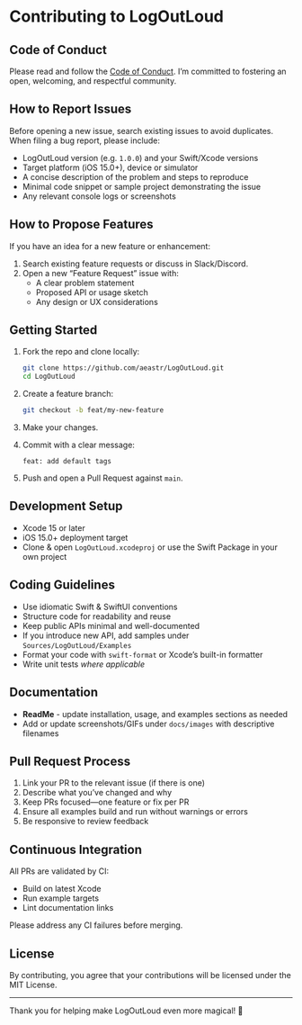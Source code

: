 # Contributing to LogOutLoud

## Code of Conduct

Please read and follow the [Code of Conduct](./CODE_OF_CONDUCT.md). I’m committed to fostering an open, welcoming, and respectful community.

## How to Report Issues

Before opening a new issue, search existing issues to avoid duplicates. When filing a bug report, please include:
- LogOutLoud version (e.g. `1.0.0`) and your Swift/Xcode versions  
- Target platform (iOS 15.0+), device or simulator  
- A concise description of the problem and steps to reproduce  
- Minimal code snippet or sample project demonstrating the issue  
- Any relevant console logs or screenshots

## How to Propose Features

If you have an idea for a new feature or enhancement:
1. Search existing feature requests or discuss in Slack/Discord.  
2. Open a new “Feature Request” issue with:
   - A clear problem statement  
   - Proposed API or usage sketch  
   - Any design or UX considerations  

## Getting Started

1. Fork the repo and clone locally:
   ```bash
   git clone https://github.com/aeastr/LogOutLoud.git
   cd LogOutLoud
   ```
2. Create a feature branch:
   ```bash
   git checkout -b feat/my-new-feature
   ```
3. Make your changes. 

4. Commit with a clear message:
   ```
   feat: add default tags
   ```

5. Push and open a Pull Request against `main`.

## Development Setup

- Xcode 15 or later  
- iOS 15.0+ deployment target  
- Clone & open `LogOutLoud.xcodeproj` or use the Swift Package in your own project

## Coding Guidelines

- Use idiomatic Swift & SwiftUI conventions  
- Structure code for readability and reuse  
- Keep public APIs minimal and well-documented  
- If you introduce new API, add samples under `Sources/LogOutLoud/Examples`  
- Format your code with `swift-format` or Xcode’s built-in formatter  
- Write unit tests _where applicable_

## Documentation

- **ReadMe** - update installation, usage, and examples sections as needed  
- Add or update screenshots/GIFs under `docs/images` with descriptive filenames

## Pull Request Process

1. Link your PR to the relevant issue (if there is one)  
2. Describe what you’ve changed and why  
3. Keep PRs focused—one feature or fix per PR  
4. Ensure all examples build and run without warnings or errors  
5. Be responsive to review feedback

## Continuous Integration

All PRs are validated by CI:
- Build on latest Xcode  
- Run example targets  
- Lint documentation links

Please address any CI failures before merging.

## License

By contributing, you agree that your contributions will be licensed under the MIT License.

---

Thank you for helping make LogOutLoud even more magical! 🚀
